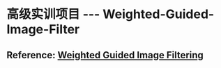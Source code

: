 # 高级实训项目 --- Weighted-Guided-Image-Filter

## Reference: [Weighted Guided Image Filtering](http://ieeexplore.ieee.org/document/6957555/?reload=true)

